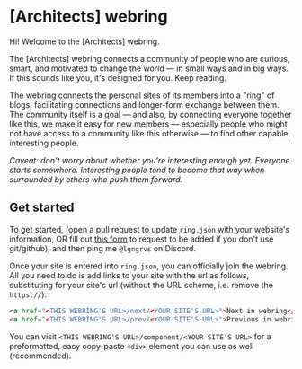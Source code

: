 # [Architects] webring

Hi! Welcome to the [Architects] webring.

The [Architects] webring connects a community of people who are curious, smart, and motivated to change the world — in small ways and in big ways. If this sounds like you, it's designed for you. Keep reading.

The webring connects the personal sites of its members into a "ring" of blogs, facilitating connections and longer-form exchange between them. The community itself is a goal — and also, by connecting everyone together like this, we make it easy for new members — especially people who might not have access to a community like this otherwise — to find other capable, interesting people. 

*Caveat: don't worry about whether you're interesting enough yet. Everyone starts somewhere. Interesting people tend to become that way when surrounded by others who push them forward.*

## Get started

To get started, (open a pull request to update `ring.json` with your website's information, OR fill out [this form](https://forms.gle/7HMFzwRjA1tAczK16) to request to be added if you don't use git/github), and then ping me `@lgngrvs` on Discord.

Once your site is entered into `ring.json`, you can officially join the webring. All you need to do is add links to your site with the url as follows, substituting <url> for your site's url (without the URL scheme, i.e. remove the `https://`): 

```html
<a href="<THIS WEBRING'S URL>/next/<YOUR SITE'S URL>">Next in webring</a>
<a href="<THIS WEBRING'S URL>/prev/<YOUR SITE'S URL>">Previous in webring</a>
```

You can visit `<THIS WEBRING'S URL>/component/<YOUR SITE'S URL>` for a preformatted, easy copy-paste `<div>` element you can use as well (recommended).